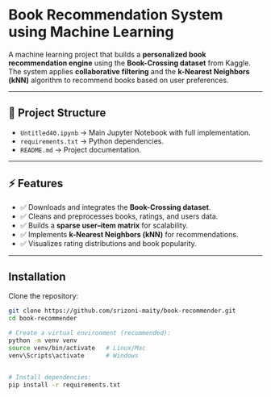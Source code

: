 # Book Recommendation System using Machine Learning

A machine learning project that builds a **personalized book recommendation engine** using the **Book-Crossing dataset** from Kaggle. The system applies **collaborative filtering** and the **k-Nearest Neighbors (kNN)** algorithm to recommend books based on user preferences.

---

## 📂 Project Structure
- `Untitled40.ipynb` → Main Jupyter Notebook with full implementation.
- `requirements.txt` → Python dependencies.
- `README.md` → Project documentation.

---

## ⚡ Features
- ✅ Downloads and integrates the **Book-Crossing dataset**.  
- ✅ Cleans and preprocesses books, ratings, and users data.  
- ✅ Builds a **sparse user–item matrix** for scalability.  
- ✅ Implements **k-Nearest Neighbors (kNN)** for recommendations.  
- ✅ Visualizes rating distributions and book popularity.  

---

##  Installation

Clone the repository:

```bash
git clone https://github.com/srizoni-maity/book-recommender.git
cd book-recommender

# Create a virtual environment (recommended):
python -m venv venv
source venv/bin/activate   # Linux/Mac
venv\Scripts\activate      # Windows


# Install dependencies:
pip install -r requirements.txt

